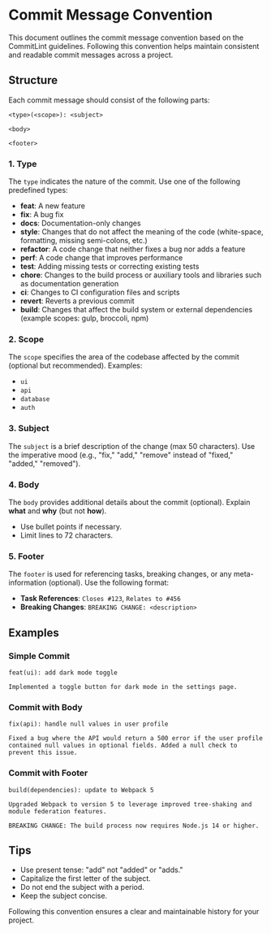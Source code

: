 # Commit Message Convention

This document outlines the commit message convention based on the CommitLint guidelines.
Following this convention helps maintain consistent and readable commit messages across a project.

## Structure

Each commit message should consist of the following parts:

```
<type>(<scope>): <subject>

<body>

<footer>
```

### 1. Type

The `type` indicates the nature of the commit. Use one of the following predefined types:

- **feat**: A new feature
- **fix**: A bug fix
- **docs**: Documentation-only changes
- **style**: Changes that do not affect the meaning of the code (white-space, formatting, missing semi-colons, etc.)
- **refactor**: A code change that neither fixes a bug nor adds a feature
- **perf**: A code change that improves performance
- **test**: Adding missing tests or correcting existing tests
- **chore**: Changes to the build process or auxiliary tools and libraries such as documentation generation
- **ci**: Changes to CI configuration files and scripts
- **revert**: Reverts a previous commit
- **build**: Changes that affect the build system or external dependencies (example scopes: gulp, broccoli, npm)

### 2. Scope

The `scope` specifies the area of the codebase affected by the commit (optional but recommended). Examples:

- `ui`
- `api`
- `database`
- `auth`

### 3. Subject

The `subject` is a brief description of the change (max 50 characters). Use the imperative mood (e.g., "fix," "add," "remove" instead of "fixed," "added," "removed").

### 4. Body

The `body` provides additional details about the commit (optional). Explain **what** and **why** (but not **how**).

- Use bullet points if necessary.
- Limit lines to 72 characters.

### 5. Footer

The `footer` is used for referencing tasks, breaking changes, or any meta-information (optional). Use the following format:

- **Task References**: `Closes #123`, `Relates to #456`
- **Breaking Changes**: `BREAKING CHANGE: <description>`

## Examples

### Simple Commit

```
feat(ui): add dark mode toggle

Implemented a toggle button for dark mode in the settings page.
```

### Commit with Body

```
fix(api): handle null values in user profile

Fixed a bug where the API would return a 500 error if the user profile contained null values in optional fields. Added a null check to prevent this issue.
```

### Commit with Footer

```
build(dependencies): update to Webpack 5

Upgraded Webpack to version 5 to leverage improved tree-shaking and module federation features.

BREAKING CHANGE: The build process now requires Node.js 14 or higher.
```

## Tips

- Use present tense: "add" not "added" or "adds."
- Capitalize the first letter of the subject.
- Do not end the subject with a period.
- Keep the subject concise.

Following this convention ensures a clear and maintainable history for your project.